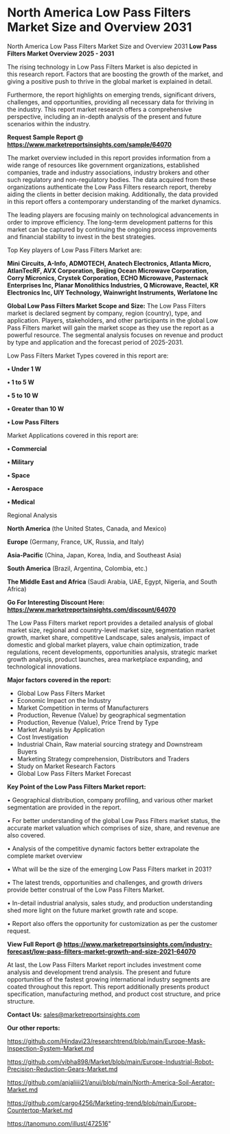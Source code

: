 # North America Low Pass Filters Market Size and Overview 2031
North America Low Pass Filters Market Size and Overview 2031
<Strong> Low Pass Filters Market Overview 2025 - 2031</strong>

The rising technology in Low Pass Filters Market is also depicted in this research report. Factors that are boosting the growth of the market, and giving a positive push to thrive in the global market is explained in detail.

Furthermore, the report highlights on emerging trends, significant drivers, challenges, and opportunities, providing all necessary data for thriving in the industry. This report market research offers a comprehensive perspective, including an in-depth analysis of the present and future scenarios within the industry.

<strong>Request Sample Report @ <a href=https://www.marketreportsinsights.com/sample/64070>https://www.marketreportsinsights.com/sample/64070</a></strong>

The market overview included in this report provides information from a wide range of resources like government organizations, established companies, trade and industry associations, industry brokers and other such regulatory and non-regulatory bodies. The data acquired from these organizations authenticate the Low Pass Filters research report, thereby aiding the clients in better decision making. Additionally, the data provided in this report offers a contemporary understanding of the market dynamics.

The leading players are focusing mainly on technological advancements in order to improve efficiency. The long-term development patterns for this market can be captured by continuing the ongoing process improvements and financial stability to invest in the best strategies.

Top Key players of Low Pass Filters Market are:

<strong>Mini Circuits, A-Info, ADMOTECH, Anatech Electronics, Atlanta Micro, AtlanTecRF, AVX Corporation, Beijing Ocean Microwave Corporation, Corry Micronics, Crystek Corporation, ECHO Microwave, Pasternack Enterprises Inc, Planar Monolithics Industries, Q Microwave, Reactel, KR Electronics Inc, UIY Technology, Wainwright Instruments, Werlatone Inc</strong>

<strong><b>Global Low Pass Filters Market Scope and Size:</b></strong>
The Low Pass Filters market is declared segment by company, region (country), type, and application. Players, stakeholders, and other participants in the global Low Pass Filters market will gain the market scope as they use the report as a powerful resource. The segmental analysis focuses on revenue and product by type and application and the forecast period of 2025-2031.

Low Pass Filters Market Types covered in this report are:

<strong>• Under 1 W

• 1 to 5 W

• 5 to 10 W

• Greater than 10 W

• Low Pass Filters</strong>

Market Applications covered in this report are:

<strong>• Commercial

• Military

• Space

• Aerospace

• Medical</strong> 

Regional Analysis

<strong>North America</strong> (the United States, Canada, and Mexico)

<strong>Europe</strong> (Germany, France, UK, Russia, and Italy)

<strong>Asia-Pacific</strong> (China, Japan, Korea, India, and Southeast Asia)

<strong>South America</strong> (Brazil, Argentina, Colombia, etc.)

<strong>The Middle East and Africa</strong> (Saudi Arabia, UAE, Egypt, Nigeria, and South Africa)

<strong>Go For Interesting Discount Here: <a href=https://www.marketreportsinsights.com/discount/64070>https://www.marketreportsinsights.com/discount/64070</a></strong>

The Low Pass Filters market report provides a detailed analysis of global market size, regional and country-level market size, segmentation market growth, market share, competitive Landscape, sales analysis, impact of domestic and global market players, value chain optimization, trade regulations, recent developments, opportunities analysis, strategic market growth analysis, product launches, area marketplace expanding, and technological innovations.

<strong><b>Major factors covered in the report:</b></strong>
<ul>
  <li>Global Low Pass Filters Market </li>
  <li>Economic Impact on the Industry</li>
  <li>Market Competition in terms of Manufacturers</li>
  <li>Production, Revenue (Value) by geographical segmentation</li>
  <li>Production, Revenue (Value), Price Trend by Type</li>
  <li>Market Analysis by Application</li>
  <li>Cost Investigation</li>
  <li>Industrial Chain, Raw material sourcing strategy and Downstream Buyers</li>
  <li>Marketing Strategy comprehension, Distributors and Traders</li>
  <li>Study on Market Research Factors</li>
  <li>Global Low Pass Filters Market Forecast</li>
</ul>

<strong><b>Key Point of the Low Pass Filters Market report:</b></strong>

• Geographical distribution, company profiling, and various other market segmentation are provided in the report.

• For better understanding of the global Low Pass Filters market status, the accurate market valuation which comprises of size, share, and revenue are also covered.

• Analysis of the competitive dynamic factors better extrapolate the complete market overview

• What will be the size of the emerging Low Pass Filters market in 2031?

• The latest trends, opportunities and challenges, and growth drivers provide better construal of the Low Pass Filters Market.

• In-detail industrial analysis, sales study, and production understanding shed more light on the future market growth rate and scope.

• Report also offers the opportunity for customization as per the customer request.

<strong><b>View Full Report @ <a href=https://www.marketreportsinsights.com/industry-forecast/low-pass-filters-market-growth-and-size-2021-64070>https://www.marketreportsinsights.com/industry-forecast/low-pass-filters-market-growth-and-size-2021-64070</a></b></strong>


At last, the Low Pass Filters Market report includes investment come analysis and development trend analysis. The present and future opportunities of the fastest growing international industry segments are coated throughout this report. This report additionally presents product specification, manufacturing method, and product cost structure, and price structure.

<strong>Contact Us:</strong>
sales@marketreportsinsights.com

<strong>Our other reports:</strong>

<a href=https://github.com/Hindavi23/researchtrend/blob/main/Europe-Mask-Inspection-System-Market.md>https://github.com/Hindavi23/researchtrend/blob/main/Europe-Mask-Inspection-System-Market.md</a>

<a href=https://github.com/vibha898/Market/blob/main/Europe-Industrial-Robot-Precision-Reduction-Gears-Market.md>https://github.com/vibha898/Market/blob/main/Europe-Industrial-Robot-Precision-Reduction-Gears-Market.md</a>

<a href=https://github.com/anjaliiii21/anui/blob/main/North-America-Soil-Aerator-Market.md>https://github.com/anjaliiii21/anui/blob/main/North-America-Soil-Aerator-Market.md</a>

<a href=https://github.com/cargo4256/Marketing-trend/blob/main/Europe-Countertop-Market.md>https://github.com/cargo4256/Marketing-trend/blob/main/Europe-Countertop-Market.md</a>

<a href=https://tanomuno.com/illust/472516>https://tanomuno.com/illust/472516</a>"
